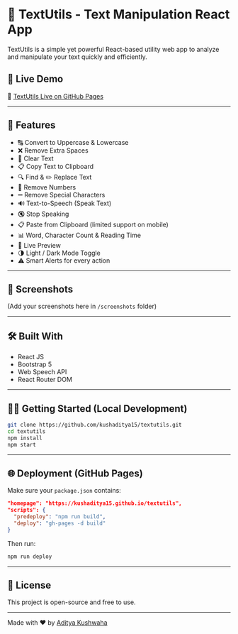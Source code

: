 # 📝 TextUtils - Text Manipulation React App

TextUtils is a simple yet powerful React-based utility web app to analyze and manipulate your text quickly and efficiently.

## 🚀 Live Demo

🔗 [TextUtils Live on GitHub Pages](https://kushaditya15.github.io/textutils)

---

## 🔧 Features

- 🔠 Convert to Uppercase & Lowercase
- ❌ Remove Extra Spaces
- 🧹 Clear Text
- 📋 Copy Text to Clipboard
- 🔍 Find & ✏️ Replace Text
- 🔢 Remove Numbers
- ➖ Remove Special Characters
- 🔊 Text-to-Speech (Speak Text)
- 🔇 Stop Speaking
- 📋 Paste from Clipboard (limited support on mobile)
- 📊 Word, Character Count & Reading Time
- 👀 Live Preview
- 🌗 Light / Dark Mode Toggle
- ⚠️ Smart Alerts for every action

---

## 📸 Screenshots

(Add your screenshots here in `/screenshots` folder)

---

## 🛠️ Built With

- React JS
- Bootstrap 5
- Web Speech API
- React Router DOM

---

## 🧑‍💻 Getting Started (Local Development)

```bash
git clone https://github.com/kushaditya15/textutils.git
cd textutils
npm install
npm start
```

---

## 🌐 Deployment (GitHub Pages)

Make sure your `package.json` contains:

```json
"homepage": "https://kushaditya15.github.io/textutils",
"scripts": {
  "predeploy": "npm run build",
  "deploy": "gh-pages -d build"
}
```

Then run:

```bash
npm run deploy
```

---

## 🧾 License

This project is open-source and free to use.

---

Made with ❤️ by [Aditya Kushwaha](mailto\:adityakushwaha1550@gmail.com)

